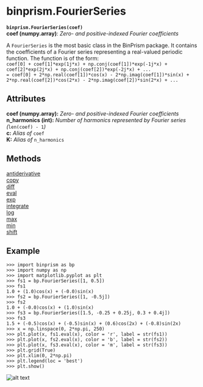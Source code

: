 # binprism.FourierSeries
**`binprism.FourierSeries(coef)`** <br />
**coef (numpy.array)**: *Zero- and positive-indexed Fourier coefficients* <br />

A `FourierSeries` is the most basic class in the BinPrism package. It contains the coefficients of a Fourier series representing a real-valued periodic function. The function is of the form: <br />
`coef[0] + coef[1]*exp(1j*x) + np.conj(coef[1])*exp(-1j*x) + coef[2]*exp(2j*x) + np.conj(coef[2])*exp(-2j*x) + ...` <br />
`= coef[0] + 2*np.real(coef[1])*cos(x) - 2*np.imag(coef[1])*sin(x) + 2*np.real(coef[2])*cos(2*x) - 2*np.imag(coef[2])*sin(2*x) + ...`

## Attributes
**coef (numpy.array):** *Zero- and positive-indexed Fourier coefficients* <br />
**n_harmonics (int):** *Number of harmonics represented by Fourier series (*`len(coef) - 1`*)* <br />
**c:** *Alias of* `coef` <br />
**K:** *Alias of* `n_harmonics` <br/>

## Methods
[antiderivative](antiderivative.md) <br/>
[copy](copy.md) <br/>
[diff](diff.md) <br/>
[eval](eval.md) <br/>
[exp](exp.md) <br/>
[integrate](integrate.md) <br/>
[log](log.md) <br/>
[max](max.md) <br/>
[min](min.md) <br/>
[shift](shift.md)

## Example
```
>>> import binprism as bp
>>> import numpy as np
>>> import matplotlib.pyplot as plt
>>> fs1 = bp.FourierSeries([1, 0.5])
>>> fs1
1.0 + (1.0)cos(x) + (-0.0)sin(x)
>>> fs2 = bp.FourierSeries([1, -0.5j])
>>> fs2
1.0 + (-0.0)cos(x) + (1.0)sin(x)
>>> fs3 = bp.FourierSeries([1.5, -0.25 + 0.25j, 0.3 + 0.4j])
>>> fs3
1.5 + (-0.5)cos(x) + (-0.5)sin(x) + (0.6)cos(2x) + (-0.8)sin(2x)
>>> x = np.linspace(0, 2*np.pi, 250)
>>> plt.plot(x, fs1.eval(x), color = 'r', label = str(fs1))
>>> plt.plot(x, fs2.eval(x), color = 'b', label = str(fs2))
>>> plt.plot(x, fs3.eval(x), color = 'm', label = str(fs3))
>>> plt.grid(True)
>>> plt.xlim(0, 2*np.pi)
>>> plt.legend(loc = 'best')
>>> plt.show()
```
![alt text](FourierSeries.PNG "Fourier Series Example")
